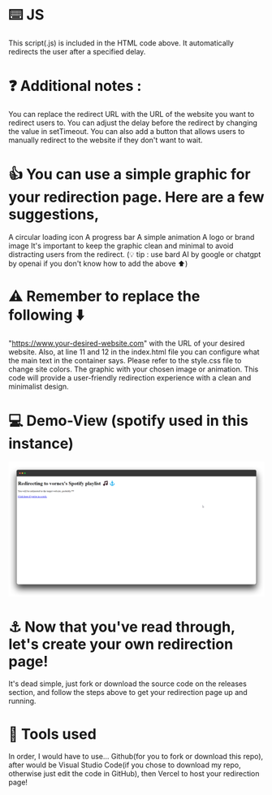 # ⌨️ JS

This script(.js) is included in the HTML code above. It automatically redirects the user after a specified delay.

# ❓ Additional notes :

You can replace the redirect URL with the URL of the website you want to redirect users to.
You can adjust the delay before the redirect by changing the value in setTimeout.
You can also add a button that allows users to manually redirect to the website if they don't want to wait.

# 👍 You can use a simple graphic for your redirection page. Here are a few suggestions,

A circular loading icon
A progress bar
A simple animation
A logo or brand image
It's important to keep the graphic clean and minimal to avoid distracting users from the redirect. (💡 tip : use bard AI by google or chatgpt by openai if you don't know how to add the above ⬆️)

# ⚠️ Remember to replace the following ⬇️

"https://www.your-desired-website.com" with the URL of your desired website. Also, at line 11 and 12 in the index.html file you can configure what the main text in the container says.
Please refer to the style.css file to change site colors.
The graphic with your chosen image or animation.
This code will provide a user-friendly redirection experience with a clean and minimalist design.


# 💻 Demo-View (spotify used in this instance)

![image](https://raw.githubusercontent.com/vornex-gh/easydirect/main/demoview.png)

# ⚓ Now that you've read through, let's create your own redirection page!

It's dead simple, just fork or download the source code on the releases section, and follow the steps above to get your redirection page up and running. 

# 🔨 Tools used

In order, I would have to use... Github(for you to fork or download this repo), after would be Visual Studio Code(if you chose to download my repo, otherwise just edit the code in GitHub), then Vercel to host your redirection page!
